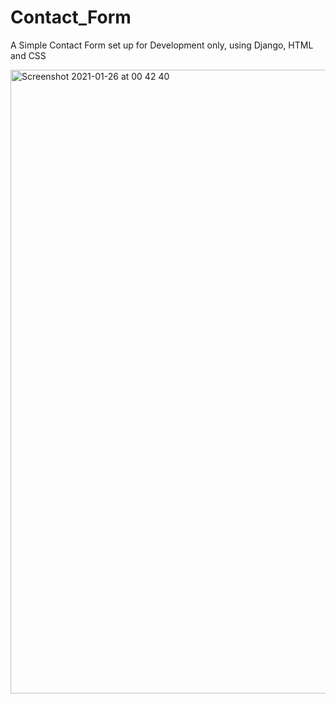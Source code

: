 # Contact_Form
A Simple Contact Form set up for Development only, using Django, HTML and CSS

<img width="998" alt="Screenshot 2021-01-26 at 00 42 40" src="https://user-images.githubusercontent.com/67547010/105784026-d38a5900-5f6f-11eb-9935-be16c1c09b0d.png">
